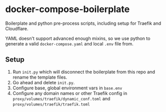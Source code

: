 # docker-compose-boilerplate

Boilerplate and python pre-process scripts, including setup for Traefik and
Cloudflare.

YAML doesn't support advanced enough mixins, so we use python to generate a
valid `docker-compose.yaml` and local `.env` file from.

## Setup

1. Run `init.py` which will disconnect the boilerplate from this repo and
   rename the template files.
2. Go ahead and delete `init.py`.
2. Configure base, global environment vars in `base.env`
3. Configure any domain names or other Traefik config in
   `proxy/volumes/traefik/dynamic_conf.toml` and
   `proxy/volumes/traefik/traefik.toml`